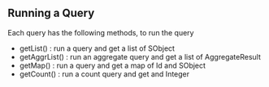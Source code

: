 ## Running a Query

Each query has the following methods, to run the query

* getList()  : run a query and get a list of SObject
* getAggrList() : run an aggregate query and get a list of AggregateResult
* getMap() : run a query and get a map of Id and SObject 
* getCount() : run a count query and get and Integer


